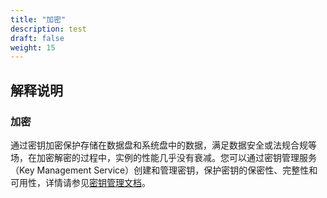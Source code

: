 ```yaml
---
title: "加密"
description: test
draft: false
weight: 15
---
```


## 解释说明

### 加密

通过密钥加密保护存储在数据盘和系统盘中的数据，满足数据安全或法规合规等场，在加密解密的过程中，实例的性能几乎没有衰减。您可以通过密钥管理服务（Key Management Service）创建和管理密钥，保护密钥的保密性、完整性和可用性，详情请参见[密钥管理文档](/security/key_management_service/intro/intro)。

















